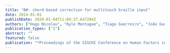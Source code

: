 ```yaml
---
title: "B#: chord-based correction for multitouch braille input"
date: 2014-01-01
publishDate: 2020-01-04T11:04:37.647204Z
authors: ["Hugo Nicolau", "Kyle Montague", "Tiago Guerreiro", "João Guerreiro", "Vicki L Hanson"]
publication_types: ["1"]
abstract: ""
featured: false
publication: "*Proceedings of the SIGCHI Conference on Human Factors in Computing Systems*"
---
```


